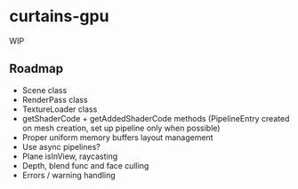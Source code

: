 # curtains-gpu

WIP

## Roadmap

- Scene class
- RenderPass class
- TextureLoader class
- getShaderCode + getAddedShaderCode methods (PipelineEntry created on mesh creation, set up pipeline only when possible)
- Proper uniform memory buffers layout management
- Use async pipelines?
- Plane isInView, raycasting
- Depth, blend func and face culling
- Errors / warning handling

